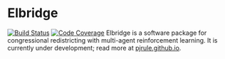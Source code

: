 # Elbridge
[![Build Status](https://travis-ci.com/pjrule/elbridge.svg?branch=ci-cd)](https://travis-ci.com/pjrule/elbridge)
[![Code Coverage](https://codecov.io/gh/pjrule/elbridge/branch/ci-cd/graph/badge.svg)](https://codecov.io/gh/pjrule/elbridge/branch/ci-cd)
Elbridge is a software package for congressional redistricting with multi-agent reinforcement learning. It is currently under 
development; read more at [pjrule.github.io](https://pjrule.github.io/).
